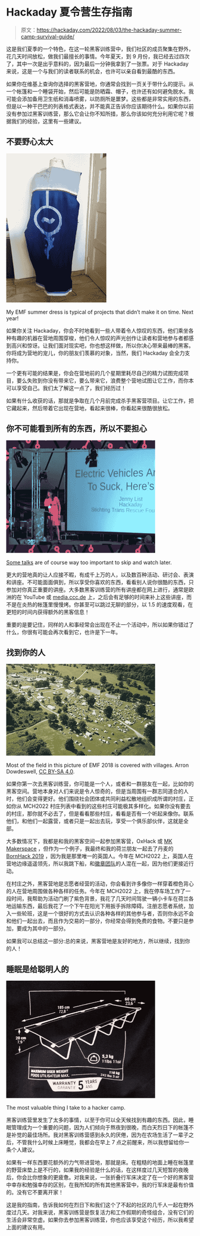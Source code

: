 # Hackaday 夏令营生存指南

> 原文：<https://hackaday.com/2022/08/03/the-hackaday-summer-camp-survival-guide/>

这是我们夏季的一个特色，在这一轮黑客训练营中，我们社区的成员聚集在野外，花几天时间放松，做我们最擅长的事情。今年夏天，到 9 月份，我已经去过四次了，其中一次是出乎意料的，因为最后一分钟我拿到了一张票。对于 Hackaday 来说，这是一个与我们的读者联系的机会，也许可以亲自看到最酷的东西。

如果你在维基上查询你选择的黑客营地，你通常会找到一页关于带什么的提示。从一个帐篷和一个睡袋开始，然后可能是防晒霜、帽子，也许还有如何避免脱水。我可能会添加备用卫生纸和消毒喷雾，以防厕所是噩梦。这些都是非常实用的东西，但是以一种干巴巴的列表格式表达，并不能真正告诉你应该期待什么。如果你以前没有参加过黑客训练营，那么它会让你不知所措，那么你该如何充分利用它呢？根据我们的经验，这里有一些建议。

## 不要野心太大

[![An EMF flag on a tailor's dummy](img/f33dd8b19a1190f676bd4c46c63643c5.png)](https://hackaday.com/wp-content/uploads/2022/07/emf-dress-project.jpg)

My EMF summer dress is typical of projects that didn’t make it on time. Next year!

如果你关注 Hackaday，你会不时地看到一些人带着令人惊叹的东西，他们乘坐各种有趣的机器在营地周围穿梭，他们令人惊叹的声光创作让读者和营地参与者都感到高兴和惊讶。让我们面对现实吧，你也想这样做，所以你决心带来最棒的黑客。你将成为营地的宠儿，你的朋友们羡慕的对象，当然，我们 Hackaday 会全力支持你。

一个更有可能的结果是，你会在营地前的几个星期里耗尽自己的精力试图完成项目，要么失败到你没有带来它，要么带来它，浪费整个营地试图让它工作，而你本可以享受自己。我们太了解这一点了，我们经历过！

如果有什么收获的话，那就是争取在几个月前完成杀手黑客营项目。让它工作，把它藏起来，然后带着它出现在营地，看起来很棒，你看起来很酷很放松。

## 你不可能看到所有的东西，所以不要担心

[![Me doing my talk at MCH2022](img/93cbc6351dcb11884d63f094a8ba05e3.png)](https://hackaday.com/wp-content/uploads/2022/07/jenny-mch-talk.jpg)

[Some talks](https://media.ccc.de/v/mch2022-77-electric-vehicles-are-going-to-suck-here-s-why) are of course way too important to skip and watch later.

更大的营地真的让人应接不暇，有成千上万的人，以及数百种活动、研讨会、表演和讲座。不可能面面俱到，所以享受你喜欢的东西，看看别人说你很酷的东西，只参加对你真正重要的讲座。大多数黑客训练营的所有讲座都在网上进行，通常是欧洲的在 YouTube 或 [media.ccc.de](https://media.ccc.de/) 上，之后会有足够的时间来补上这些讲座，而不是在炎热的帐篷里慢慢烤。你甚至可以跳过无聊的部分，以 1.5 的速度观看，在更短的时间内获得额外的黑客信息！

重要的是要记住，同样的人和事经常会出现在不止一个活动中，所以如果你错过了什么，你很有可能会再次看到它，也许是下一年。

## 找到你的人

[![The EMF 2018 hacker camp from above](img/311b70a70c79f856f60a67b27b3e7d76.png)](https://hackaday.com/wp-content/uploads/2022/07/emf2018-oerhead.jpg)

Most of the field in this picture of EMF 2018 is covered with villages. Arron Dowdeswell, [CC BY-SA 4.0](https://commons.wikimedia.org/wiki/File:Electromagnetic_Field_2018_Aerial_Photo.jpg).

如果你第一次去黑客训练营，你可能是一个人，或者和一群朋友在一起，比如你的黑客空间。营地本身对人们来说是令人惊奇的，但是当周围有一群志同道合的人时，他们会变得更好。他们围绕社会团体或共同利益松散地组织成所谓的村庄，正如你从 MCH2022 村庄列表中看到的这些村庄可能极其多样化。如果你没有要去的村庄，那你就不必去了，但是看看那些村庄，看看是否有一个听起来像你。联系他们，和他们一起露营，或者只是一起出去玩，享受一个俱乐部伙伴，这就是全部。

大多数情况下，我都是和我的黑客空间一起参加黑客营，OxHack 或 [MK Makerspace](https://mkmakerspace.co.uk/) ，但作为一个例子，我最终和我的荷兰朋友一起去了丹麦的 [BornHack 2019](https://hackaday.com/2019/09/04/bornhack-2019-a-laid-back-hacker-camp-in-a-danish-forest/) ，因为我是那里唯一的英国人。今年在 MCH2022 上，英国人在营地边缘遥遥领先，所以我跳下船，和[徽章团队](https://badge.team/)的人混在一起，因为他们更接近行动。

在村庄之外，黑客营地是志愿者经营的活动，你会看到许多像你一样穿着橙色背心的人在营地周围做各种各样的任务。今年在 MCH2022 上，我在停车场工作了一段时间，我帮助为活动门刷了紫色背景，我花了几天时间驾驶一辆小卡车在荷兰各地运输东西，最后我花了一个下午在阳光下用扳手拆除障碍。注册志愿者系统，加入一些轮班，这是一个很好的方式去认识各种各样的其他参与者，否则你永远不会和他们一起出去，而且作为交易的一部分，你经常会得到免费的食物。不要只是参加，要成为其中的一部分。

如果我可以总结这一部分:总的来说，黑客营地是友好的地方，所以继续，找到你的人！

## 睡眠是给聪明人的

[![A diagram showing my camp bed](img/09ad26b02ea795f318b7f9fd70e09bab.png)](https://hackaday.com/wp-content/uploads/2022/07/bed-diagram.jpg)

The most valuable thing I take to a hacker camp.

黑客训练营里发生了太多的事情，以至于你可以全天候找到有趣的东西。因此，睡眠管理成为一个重要的问题，因为人们倾向于熬夜到很晚，而白天烈日下的帐篷不是补觉的最佳场所。我对黑客训练营感到永久的厌倦，因为在农场生活了一辈子之后，不管我什么时候上床睡觉，我都会在早上 7 点之前醒来，所以我想留给你一条个人建议。

如果有一样东西要花额外的力气带进营地，那就是床。在粗糙的地面上睡在帐篷里的野营床垫上是不行的，如果我的经验是什么的话，在这样度过几天短暂的夜晚后，你会比你想象的更疲惫。对我来说，一张折叠行军床决定了在一个好的黑客营中幸存和勉强幸存的区别，在我所知的所有其他黑客营中，我的行军床是最有价值的。没有它不要离开家！

这是我的指南，告诉我如何在烈日下和我们这个了不起的社区的几千人一起在野外度过几天。对我来说，黑客训练营是恢复活力和工作假期的奇怪组合，没有它们的生活会非常空虚。如果你去参加黑客训练营，你也应该享受这个经历，所以我希望上面的建议有用。
